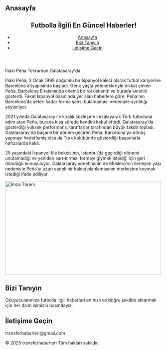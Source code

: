 <!DOCTYPE html>
<html lang="tr">
<head>
    <meta charset="UTF-8">
    <meta name="viewport" content="width=device-width, initial-scale=1.0">
        <section id="anasayfa">
        <h2>Anasayfa</h2>
    <link rel="stylesheet" href="style.css">
</head>
<body>
    <header>
        <h1>Futbolla İlgili En Güncel Haberler!</h1>
        <nav>
            <ul>
                <li><a href="#anasayfa">Anasayfa</a></li>
                <li><a href="#hakkinda">Bizi Tanıyın</a></li>
                <li><a href="#iletisim">İletişime Geçin</a></li>
            </ul>
        </nav>
    </header>
        <p>İñaki Peña Tekrardan Galatasaray'da</p>      
        <p>İñaki Peña, 2 Ocak 1999 doğumlu bir İspanyol kaleci olarak futbol kariyerine Barcelona altyapısında başladı. Genç yaşta yetenekleriyle dikkat çeken Peña, Barcelona B takımında önemli bir rol üstlendi ve burada kendini gösterdi. Fakat İspanyol basınında yer alan haberlere göre, Peña'nın Barcelona’da yeteri kadar forma şansı bulamaması nedeniyle ayrıldığı söyleniyor.</p>      
        <p>2021 yılında Galatasaray ile kiralık sözleşme imzalayarak Türk futboluna adım atan Peña, burada kısa sürede kendini kabul ettirdi. Galatasaray'da gösterdiği yüksek performans, taraftarlar tarafından büyük takdir topladı. Galatasaray'da başarılı bir dönem geçiren Peña, Barcelona'ya dönüş yapmayı hedeflemiş olsa da Türk kulübünde gösterdiği başarılarla hafızalarda kaldı.</p>
        <p>25 yaşındaki İspanyol file bekçisinin, İstanbul’da geçirdiği dönemi unutamadığı ve yeniden sarı-kırmızı formayı giymek istediği için geri döndüğü konuşuluyor. Galatasaray yönetiminin de Muslera’nın ilerleyen yaşı nedeniyle Peña’yı uzun vadeli bir kaleci planlamasının merkezine koymak istediği ifade ediliyor.</p>
        <img src="179057.jpg" alt="İmza Töreni" width="500" height="300">
    </section>
    <section id="hakkinda">
        <h2>Bizi Tanıyın</h2>
        <p>Okuyucularımıza futbolla ilgili haberleri en hızlı ve doğru şekilde aktarmak için her daim işimizin başındayız.</p>
    </section>
    <section id="iletisim">
        <h2>İletişime Geçin</h2>
        <p>transferhaberleri@gmail.com</p>
    </section>
    <footer>
        <p>&copy; 2025 transferhaberleri Tüm hakları saklıdır.</p>
    </footer>
</body>
</html>
